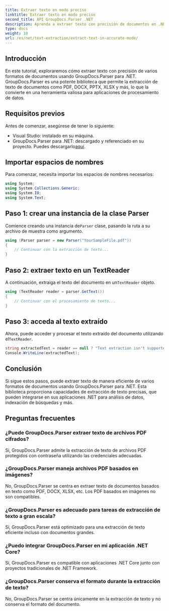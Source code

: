```yaml
---
title: Extraer texto en modo preciso
linktitle: Extraer texto en modo preciso
second_title: API GroupDocs.Parser .NET
description: Aprenda a extraer texto con precisión de documentos en .NET utilizando GroupDocs.Parser para un procesamiento de datos fluido.
type: docs
weight: 18
url: /es/net/text-extraction/extract-text-in-accurate-mode/
---
```

## Introducción
En este tutorial, exploraremos cómo extraer texto con precisión de varios formatos de documentos usando GroupDocs.Parser para .NET. GroupDocs.Parser es una potente biblioteca que permite la extracción de texto de documentos como PDF, DOCX, PPTX, XLSX y más, lo que la convierte en una herramienta valiosa para aplicaciones de procesamiento de datos.
## Requisitos previos
Antes de comenzar, asegúrese de tener lo siguiente:
- Visual Studio: instalado en su máquina.
-  GroupDocs.Parser para .NET: descargado y referenciado en su proyecto. Puedes descargarlo[aquí](https://releases.groupdocs.com/parser/net/).

## Importar espacios de nombres
Para comenzar, necesita importar los espacios de nombres necesarios:
```csharp
using System;
using System.Collections.Generic;
using System.IO;
using System.Text;
```
## Paso 1: crear una instancia de la clase Parser
 Comience creando una instancia de`Parser` clase, pasando la ruta a su archivo de muestra como argumento.
```csharp
using (Parser parser = new Parser("YourSampleFile.pdf"))
{
    // Continuar con la extracción de texto...
}
```
## Paso 2: extraer texto en un TextReader
 A continuación, extraiga el texto del documento en un`TextReader` objeto.
```csharp
using (TextReader reader = parser.GetText())
{
    // Continuar con el procesamiento de texto...
}
```
## Paso 3: acceda al texto extraído
 Ahora, puede acceder y procesar el texto extraído del documento utilizando el`TextReader`.
```csharp
string extractedText = reader == null ? "Text extraction isn't supported" : reader.ReadToEnd();
Console.WriteLine(extractedText);
```

## Conclusión
Si sigue estos pasos, puede extraer texto de manera eficiente de varios formatos de documentos usando GroupDocs.Parser para .NET. Esta biblioteca proporciona capacidades de extracción de texto precisas, que pueden integrarse en sus aplicaciones .NET para análisis de datos, indexación de búsquedas y más.

## Preguntas frecuentes
### ¿Puede GroupDocs.Parser extraer texto de archivos PDF cifrados?
Sí, GroupDocs.Parser admite la extracción de texto de archivos PDF protegidos con contraseña utilizando las credenciales adecuadas.
### ¿GroupDocs.Parser maneja archivos PDF basados en imágenes?
No, GroupDocs.Parser se centra en extraer texto de documentos basados en texto como PDF, DOCX, XLSX, etc. Los PDF basados en imágenes no son compatibles.
### ¿GroupDocs.Parser es adecuado para tareas de extracción de texto a gran escala?
Sí, GroupDocs.Parser está optimizado para una extracción de texto eficiente incluso con documentos grandes.
### ¿Puedo integrar GroupDocs.Parser en mi aplicación .NET Core?
Sí, GroupDocs.Parser es compatible con aplicaciones .NET Core junto con proyectos tradicionales de .NET Framework.
### ¿GroupDocs.Parser conserva el formato durante la extracción de texto?
No, GroupDocs.Parser se centra únicamente en la extracción de texto y no conserva el formato del documento.